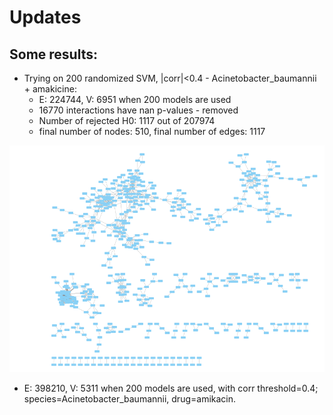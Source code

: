 # Updates 

## Some results:


* Trying on 200 randomized SVM, |corr|<0.4 - Acinetobacter_baumannii + amakicine:
    * E: 224744, V: 6951 when 200 models are used
    * 16770 interactions have nan p-values - removed
    * Number of rejected H0: 1117 out of 207974
    * final number of nodes: 510, final number of edges: 1117

![](image.png)

* E: 398210, V: 5311 when 200 models are used, with corr threshold=0.4; species=Acinetobacter_baumannii, drug=amikacin.

